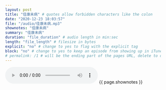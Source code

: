 ```yaml
---
layout: post
title: "佳康未病" # quotes allow forbidden characters like the colon
date: "2020-12-23 18:03:57"
file: "/audio/佳康未病.mp3"
shownotes: "佳康未病"
summary: "佳康未病"
duration: "file_duration" # audio length in min:sec
length: "file_length" # filesize in bytes
explicit: "no" # change to yes to flag with the explicit tag
block: "no" # change to yes to keep an episode from showing up in iTunes
# permalink: /1 # will be the ending part of the pages URL, delete to default to the title
---
```


<audio controls>
<source src="{{site.url}}{{site.baseurl}}{{ page.file }}" type="audio/x-mp3">
Your browser does not support the audio element.
</audio>
{{ page.shownotes }}
